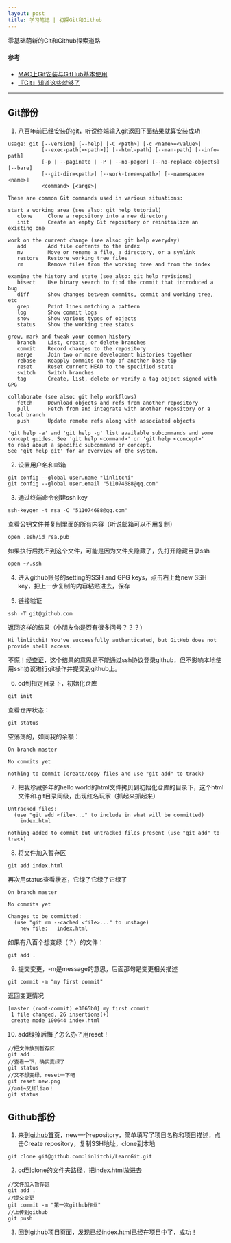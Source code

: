 ```yaml
---
layout: post
title: 学习笔记 | 初探Git和Github
---
```


零基础萌新的Git和Github探索道路

#### 参考
* [MAC上Git安装与GitHub基本使用](https://www.jianshu.com/p/7edb6b838a2e)  
* [『Git』知道这些就够了](https://www.bilibili.com/video/BV1BE411g7SV?t=43)
***********

## Git部份

1. 八百年前已经安装的git，听说终端输入git返回下面结果就算安装成功

```
usage: git [--version] [--help] [-C <path>] [-c <name>=<value>]
           [--exec-path[=<path>]] [--html-path] [--man-path] [--info-path]
           [-p | --paginate | -P | --no-pager] [--no-replace-objects] [--bare]
           [--git-dir=<path>] [--work-tree=<path>] [--namespace=<name>]
           <command> [<args>]

These are common Git commands used in various situations:

start a working area (see also: git help tutorial)
   clone     Clone a repository into a new directory
   init      Create an empty Git repository or reinitialize an existing one

work on the current change (see also: git help everyday)
   add       Add file contents to the index
   mv        Move or rename a file, a directory, or a symlink
   restore   Restore working tree files
   rm        Remove files from the working tree and from the index

examine the history and state (see also: git help revisions)
   bisect    Use binary search to find the commit that introduced a bug
   diff      Show changes between commits, commit and working tree, etc
   grep      Print lines matching a pattern
   log       Show commit logs
   show      Show various types of objects
   status    Show the working tree status

grow, mark and tweak your common history
   branch    List, create, or delete branches
   commit    Record changes to the repository
   merge     Join two or more development histories together
   rebase    Reapply commits on top of another base tip
   reset     Reset current HEAD to the specified state
   switch    Switch branches
   tag       Create, list, delete or verify a tag object signed with GPG

collaborate (see also: git help workflows)
   fetch     Download objects and refs from another repository
   pull      Fetch from and integrate with another repository or a local branch
   push      Update remote refs along with associated objects

'git help -a' and 'git help -g' list available subcommands and some
concept guides. See 'git help <command>' or 'git help <concept>'
to read about a specific subcommand or concept.
See 'git help git' for an overview of the system.
```

2. 设置用户名和邮箱

```
git config --global user.name "linlitchi"
git config --global user.email "511074688@qq.com"
```

3. 通过终端命令创建ssh key

```
ssh-keygen -t rsa -C "511074688@qq.com" 
```
查看公钥文件并复制里面的所有内容（听说邮箱可以不用复制）
```
open .ssh/id_rsa.pub 
```
如果执行后找不到这个文件，可能是因为文件夹隐藏了，先打开隐藏目录ssh
```
open ~/.ssh
```

4. 进入github账号的setting的SSH and GPG keys，点击右上角new SSH key，把上一步复制的内容粘贴进去，保存

5. 链接验证

```
ssh -T git@github.com 
```
返回这样的结果（小朋友你是否有很多问号？？？）
```
Hi linlitchi! You've successfully authenticated, but GitHub does not provide shell access.
```
不慌！经[查证](https://bbs.csdn.net/topics/392383668)，这个结果的意思是不能通过ssh协议登录github，但不影响本地使用ssh协议进行git操作并提交到github上。

6. cd到指定目录下，初始化仓库

```
git init
```
查看仓库状态：
```
git status
```
空荡荡的，如同我的余额：
```
On branch master

No commits yet

nothing to commit (create/copy files and use "git add" to track)
```

7. 把我珍藏多年的hello world的html文件拷贝到初始化仓库的目录下，这个html文件和.git目录同级，出现红名玩家（抓起来抓起来）
 
```
Untracked files:
  (use "git add <file>..." to include in what will be committed)
	index.html

nothing added to commit but untracked files present (use "git add" to track)
```

8. 将文件加入暂存区

```
git add index.html
```
再次用status查看状态，它绿了它绿了它绿了
```
On branch master

No commits yet

Changes to be committed:
  (use "git rm --cached <file>..." to unstage)
	new file:   index.html
```

如果有八百个想变绿（？）的文件：

```
git add .
```

9. 提交变更，-m是message的意思，后面那句是变更相关描述

```
git commit -m "my first commit"
```
返回变更情况
```
[master (root-commit) e3065b0] my first commit
 1 file changed, 26 insertions(+)
 create mode 100644 index.html
```

10. add绿掉后悔了怎么办？用reset！

```
//把文件放到暂存区
git add .
//查看一下，确实变绿了
git status
//又不想变绿，reset一下吧
git reset new.png
//aoi~又红liao！
git status
```

## Github部份

1. 来到[github首页](https://github.com/)，new一个repository，简单填写了项目名称和项目描述，点击Create repository，复制SSH地址，clone到本地

```
git clone git@github.com:linlitchi/LearnGit.git
```

2. cd到clone的文件夹路径，把index.html放进去

```
//文件加入暂存区
git add .
//提交变更
git commit -m "第一次github作业"
//上传到github
git push
```

3. 回到github项目页面，发现已经index.html已经在项目中了，成功！
